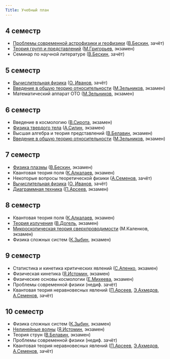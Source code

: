 ```yaml
---
Title: Учебный план
---
```


## 4 семестр

* [Проблемы современной астрофизики и геофизики](http://www.astrolyceum.lpi.ru/ESC/ModAstro.pdf) ([В.Бескин](%base_url%?people%2Ftutors%2Fbeskin.vs), зачёт)
* [Теория групп и представлений](%base_url%?study%2Fplan%2Fgrouprepr) ([М.Григорьев](%base_url%?people%2Ftutors%2Fgrigoryev.ma), экзамен)
* Семинар по научной литературе ([В.Бескин](%base_url%?people%2Ftutors%2Fbeskin.vs), зачёт)

## 5 семестр

* [Вычислительная физика](%base_url%?study%2Fplan%2Fcalcphys) ([О. Иванов](%base_url%?people%2Ftutors%2Fivanov.ov), зачёт)
* [Введение в общую теорию относительности](%base_url%?study%2Fplan%2Fgenrel) ([М.Зельников](%base_url%?people%2Ftutors%2Fzelnikov.mi), экзамен)
* Математический аппарат ОТО ([М.Зельников](%base_url%?people%2Ftutors%2Fzelnikov.mi), экзамен)

## 6 семестр

* Введение в космологию ([В.Сирота](%base_url%?people%2Ftutors%2Fsirota.va), экзамен)
* [Физика твердого тела](%base_url%?study%2Fplan%2Fsolbody) ([А.Силин](%base_url%?people%2Ftutors%2Fsilin.ap), экзамен)
* Высшая алгебра и теория представлений ([В.Белавин](%base_url%?people%2Ftutors%2Fbelavin.va), экзамен)
* [Введение в общую теорию относительности](%base_url%?study%2Fplan%2Fgenrel) ([М.Зельников](%base_url%?people%2Ftutors%2Fzelnikov.mi), экзамен)

## 7 семестр

* [Физика плазмы](%base_url%?study%2Fplan%2Fplasma) ([В.Бескин](%base_url%?people%2Ftutors%2Fbeskin.vs), экзамен)
* Квантовая теория поля ([К.Алкалаев](%base_url%?people%2Ftutors%2Falkalaev.kb), экзамен)
* Некоторые вопросы теоретической физики ([А.Семенов](%base_url%?people%2Ftutors%2Fsemenov.ag), зачёт)
* [Вычислительная физика](%base_url%?study%2Fplan%2Fcalcphys) ([О. Иванов](%base_url%?people%2Ftutors%2Fivanov.ov), зачёт)
* [Диаграммная техника](%base_url%?study%2Fplan%2Fdiagtech) ([П.Арсеев](%base_url%?people%2Ftutors%2Farseev.pi), экзамен)

## 8 семестр

* Квантовая теория поля ([К.Алкалаев](%base_url%?people%2Ftutors%2Falkalaev.kb), экзамен)
* [Теория излучения](%base_url%?study%2Fplan%2Fradiation) ([В.Догель](%base_url%?people%2Ftutors%2Fdogiel.va), экзамен)
* [Микроскопическая теория сверхпроводимости](%base_url%?study%2Fplan%2Fsupercond) (М.Каленков, экзамен)
* Физика сложных систем ([К.Зыбин](%base_url%?people%2Ftutors%2Fzybin.kp), экзамен)

## 9 семестр

* Статистика и кинетика критических явлений ([С.Апенко](%base_url%?people%2Ftutors%2Fapenko.sm), экзамен)
* Физическая кинетика ([Я.Истомин](%base_url%?people%2Ftutors%2Fistomin.yn), экзамен)
* Физические основы космологии ([Е.Михеева](%base_url%?people%2Ftutors%2Fmikheeva.ev), экзамен)
* Проблемы современной физики (недиф. зачёт)
* Квантовая теория неравновесных явлений ([П.Арсеев](%base_url%?people%2Ftutors%2Farseev.pi), [Э.Ахмедов](%base_url%?people%2Ftutors%2Fahmedov.et), [А.Семенов](%base_url%?people%2Ftutors%2Fsemenov.ag), зачёт)

## 10 семестр

* Физика сложных систем ([К.Зыбин](%base_url%?people%2Ftutors%2Fzybin.kp), экзамен)
* [Нелинейные волны](%base_url%?study%2Fplan%2Fnonlin) ([Я.Истомин](%base_url%?people%2Ftutors%2Fistomin.yn), экзамен)
* Теория струн ([В.Белавин](%base_url%?people%2Ftutors%2Fbelavin.va), экзамен)
* Проблемы современной физики (недиф. зачёт)
* Квантовая теория неравновесных явлений ([П.Арсеев](%base_url%?people%2Ftutors%2Farseev.pi), [Э.Ахмедов](%base_url%?people%2Ftutors%2Fahmedov.et), [А.Семенов](%base_url%?people%2Ftutors%2Fsemenov.ag), зачёт)


